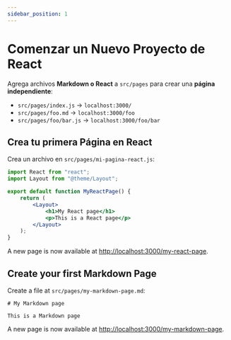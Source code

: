 ```yaml
---
sidebar_position: 1
---
```


# Comenzar un Nuevo Proyecto de React

Agrega archivos **Markdown o React** a `src/pages` para crear una **página independiente**:

-   `src/pages/index.js` → `localhost:3000/`
-   `src/pages/foo.md` → `localhost:3000/foo`
-   `src/pages/foo/bar.js` → `localhost:3000/foo/bar`

## Crea tu primera Página en React

Crea un archivo en `src/pages/mi-pagina-react.js`:

```jsx title="src/pages/my-react-page.js"
import React from "react";
import Layout from "@theme/Layout";

export default function MyReactPage() {
	return (
		<Layout>
			<h1>My React page</h1>
			<p>This is a React page</p>
		</Layout>
	);
}
```

A new page is now available at [http://localhost:3000/my-react-page](http://localhost:3000/my-react-page).

## Create your first Markdown Page

Create a file at `src/pages/my-markdown-page.md`:

```mdx title="src/pages/my-markdown-page.md"
# My Markdown page

This is a Markdown page
```

A new page is now available at [http://localhost:3000/my-markdown-page](http://localhost:3000/my-markdown-page).
